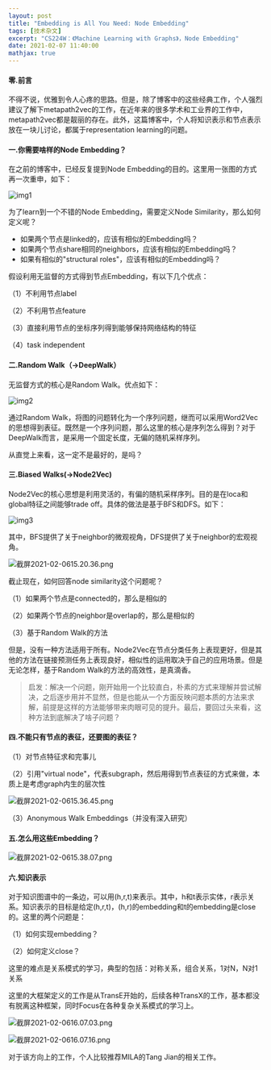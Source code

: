 ```yaml
---
layout: post
title: "Embedding is All You Need: Node Embedding"
tags: [技术杂文]
excerpt: "CS224W：《Machine Learning with Graphs》，Node Embedding"
date: 2021-02-07 11:40:00
mathjax: true
---
```



#### 零.前言

不得不说，优雅到令人心疼的思路。但是，除了博客中的这些经典工作，个人强烈建议了解下metapath2vec的工作，在近年来的很多学术和工业界的工作中，metapath2vec都是靓丽的存在。此外，这篇博客中，个人将知识表示和节点表示放在一块儿讨论，都属于representation learning的问题。

#### 一.你需要啥样的Node Embedding？

在之前的博客中，已经反复提到Node Embedding的目的。这里用一张图的方式再一次重申，如下：

![img1](https://ftp.bmp.ovh/imgs/2021/02/b3e5c857da9acc30.png)

为了learn到一个不错的Node Embedding，需要定义Node Similarity，那么如何定义呢？

+ 如果两个节点是linked的，应该有相似的Embedding吗？
+ 如果两个节点share相同的neighbors，应该有相似的Embedding吗？
+ 如果有相似的"structural roles"，应该有相似的Embedding吗？

假设利用无监督的方式得到节点Embedding，有以下几个优点：

（1）不利用节点label

（2）不利用节点feature

（3）直接利用节点的坐标序列得到能够保持网络结构的特征

（4）task independent

#### 二.Random Walk（->DeepWalk）

无监督方式的核心是Random Walk。优点如下：

![img2](https://ftp.bmp.ovh/imgs/2021/02/9aea0520ad7137e2.png)

通过Random Walk，将图的问题转化为一个序列问题，继而可以采用Word2Vec的思想得到表征。既然是一个序列问题，那么这里的核心是序列怎么得到？对于DeepWalk而言，是采用一个固定长度，无偏的随机采样序列。

从直觉上来看，这一定不是最好的，是吗？

#### 三.Biased Walks(->Node2Vec)

Node2Vec的核心思想是利用灵活的，有偏的随机采样序列。目的是在loca和global特征之间能够trade off。具体的做法是基于BFS和DFS。如下：

![img3](https://ftp.bmp.ovh/imgs/2021/02/5f9c3c1a06fd123b.png)

其中，BFS提供了关于neighbor的微观视角，DFS提供了关于neighbor的宏观视角。

![截屏2021-02-0615.20.36.png](https://i.loli.net/2021/02/06/ld1m8re4Ao7nVpC.png)


截止现在，如何回答node similarity这个问题呢？

（1）如果两个节点是connected的，那么是相似的

（2）如果两个节点的neighbor是overlap的，那么是相似的

（3）基于Random Walk的方法

但是，没有一种方法适用于所有。Node2Vec在节点分类任务上表现更好，但是其他的方法在链接预测任务上表现良好，相似性的运用取决于自己的应用场景。但是无论怎样，基于Random Walk的方法的高效性，是真滴香。

>启发：解决一个问题，刚开始用一个比较直白，朴素的方式来理解并尝试解决，之后逐步用并不显然，但是也能从一个方面反映问题本质的方法来求解，前提是这样的方法能够带来肉眼可见的提升。最后，要回过头来看，这种方法到底解决了啥子问题？


#### 四.不能只有节点的表征，还要图的表征？

（1）对节点特征求和完事儿

（2）引用"virtual node"，代表subgraph，然后用得到节点表征的方式来做，本质上是考虑graph内生的层次性

![截屏2021-02-0615.36.45.png](https://i.loli.net/2021/02/06/1mqlKHiZt5I7W4D.png)


（3）Anonymous Walk Embeddings（并没有深入研究）

#### 五.怎么用这些Embedding？

![截屏2021-02-0615.38.07.png](https://i.loli.net/2021/02/06/FmAweQXcVb2Hhdp.png)

#### 六.知识表示

对于知识图谱中的一条边，可以用(h,r,t)来表示。其中，h和t表示实体，r表示关系。知识表示的目标是给定(h,r,t)，(h,r)的embedding和t的embedding是close的。这里的两个问题是：

（1）如何实现embedding？

（2）如何定义close？

这里的难点是关系模式的学习，典型的包括：对称关系，组合关系，1对N，N对1关系

这里的大框架定义的工作是从TransE开始的，后续各种TransX的工作，基本都没有脱离这种框架，同时Focus在各种复杂关系模式的学习上。

![截屏2021-02-0616.07.03.png](https://i.loli.net/2021/02/06/gvfMXtu2eW7qsrS.png)

![截屏2021-02-0616.07.16.png](https://i.loli.net/2021/02/06/OIsGESgVpHJUj2Z.png)

对于该方向上的工作，个人比较推荐MILA的Tang Jian的相关工作。


